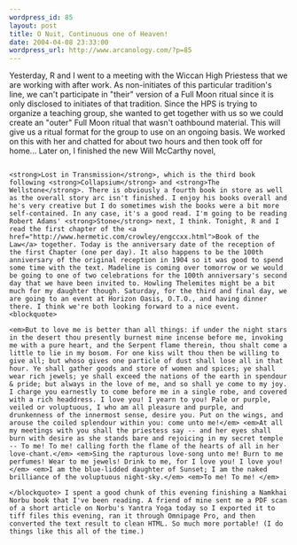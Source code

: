 ```yaml
--- 
wordpress_id: 85
layout: post
title: O Nuit, Continuous one of Heaven!
date: 2004-04-08 23:33:00
wordpress_url: http://www.arcanology.com/?p=85
---
```

Yesterday, R and I went to a meeting with the Wiccan High Priestess that we are working with after work. As non-initiates of this particular tradition's line, we can't participate in "their" version of a Full Moon ritual since it is only disclosed to initiates of that tradition. Since the HPS is trying to organize a teaching group, she wanted to get together with us so we could create an "outer" Full Moon ritual that wasn't oathbound material. This will give us a ritual format for the group to use on an ongoing basis. We worked on this with her and chatted for about two hours and then took off for home... Later on, I finished the new Will McCarthy novel, 
                                                                                                                                                                                                                                                                                                                                                        
                                                                                                                                                                                                                                                                                                                                                        <strong>Lost in Transmission</strong>, which is the third book following <strong>Collapsium</strong> and <strong>The Wellstone</strong>. There is obviously a fourth book in store as well as the overall story arc isn't finished. I enjoy his books overall and he's very creative but I do sometimes wish the books were a bit more self-contained. In any case, it's a good read. I'm going to be reading Robert Adams' <strong>Stone</strong> next, I think. Tonight, R and I read the first chapter of the <a href="http://www.hermetic.com/crowley/engccxx.html">Book of the Law</a> together. Today is the anniversary date of the reception of the first Chapter (one per day). It also happens to be the 100th anniversary of the original reception in 1904 so it was good to spend some time with the text. Madeline is coming over tomorrow or we would be going to one of two celebrations for the 100th anniversary's second day that we have been invited to. Howling Thelemites might be a bit much for my daughter though. Saturday, for the third and final day, we are going to an event at Horizon Oasis, O.T.O., and having dinner there. I think we're both looking forward to a nice event. <blockquote>
                                                                                                                                                                                                                                                                                                                                                          <em>But to love me is better than all things: if under the night stars in the desert thou presently burnest mine incense before me, invoking me with a pure heart, and the Serpent flame therein, thou shalt come a little to lie in my bosom. For one kiss wilt thou then be willing to give all; but whoso gives one particle of dust shall lose all in that hour. Ye shall gather goods and store of women and spices; ye shall wear rich jewels; ye shall exceed the nations of the earth in spendour & pride; but always in the love of me, and so shall ye come to my joy. I charge you earnestly to come before me in a single robe, and covered with a rich headdress. I love you! I yearn to you! Pale or purple, veiled or voluptuous, I who am all pleasure and purple, and drunkenness of the innermost sense, desire you. Put on the wings, and arouse the coiled splendour within you: come unto me!</em> <em>At all my meetings with you shall the priestess say -- and her eyes shall burn with desire as she stands bare and rejoicing in my secret temple -- To me! To me! calling forth the flame of the hearts of all in her love-chant.</em> <em>Sing the rapturous love-song unto me! Burn to me perfumes! Wear to me jewels! Drink to me, for I love you! I love you!</em> <em>I am the blue-lidded daughter of Sunset; I am the naked brilliance of the voluptuous night-sky.</em> <em>To me! To me! </em>
                                                                                                                                                                                                                                                                                                                                                        </blockquote> I spent a good chunk of this evening finishing a Namkhai Norbu book that I've been reading. A friend of mine sent me a PDF scan of a short article on Norbu's Yantra Yoga today so I exported it to tiff files this evening, ran it through Omnipage Pro, and then converted the text result to clean HTML. So much more portable! (I do things like this all of the time.)
